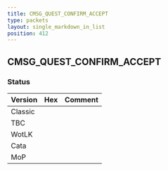 ```yaml
---
title: CMSG_QUEST_CONFIRM_ACCEPT
type: packets
layout: single_markdown_in_list
position: 412
---
```


## CMSG_QUEST_CONFIRM_ACCEPT

### Status

Version | Hex | Comment
---------- | ---------- | ---------- 
Classic |  |  
TBC |  |  
WotLK |  |  
Cata |  |  
MoP |  |  